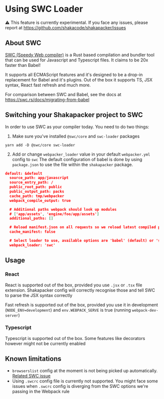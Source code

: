# Using SWC Loader

:warning: This feature is currently experimental. If you face any issues, please report at https://github.com/shakacode/shakapacker/issues

## About SWC

[SWC (Speedy Web compiler)](https://swc.rs/) is a Rust based compilation and bundler tool that can be used for Javascript and Typescript files. It claims to be 20x faster than Babel!

It supports all ECMAScript features and it's designed to be a drop-in replacement for Babel and it's plugins. Out of the box it supports TS, JSX syntax, React fast refresh and much more.

For comparison between SWC and Babel, see the docs at https://swc.rs/docs/migrating-from-babel

## Switching your Shakapacker project to SWC

In order to use SWC as your compiler today. You need to do two things:

1. Make sure you've installed `@swc/core` and `swc-loader` packages

```
yarn add -D @swc/core swc-loader
```

2. Add or change `webpacker_loader` value in your default `webpacker.yml` config to `swc`
The default configuration of babel is done by using `package.json` to use the file within the `shakapacker` package.

```json
default: &default
  source_path: app/javascript
  source_entry_path: /
  public_root_path: public
  public_output_path: packs
  cache_path: tmp/webpacker
  webpack_compile_output: true

  # Additional paths webpack should look up modules
  # ['app/assets', 'engine/foo/app/assets']
  additional_paths: []

  # Reload manifest.json on all requests so we reload latest compiled packs
  cache_manifest: false

  # Select loader to use, available options are 'babel' (default) or 'swc'
  webpack_loader: 'swc'
```

## Usage

### React
React is supported out of the box, provided you use `.jsx` or `.tsx` file extension. Shakapacker config will correctly recognise those and tell SWC to parse the JSX syntax correctly

Fast refresh is supported out of the box, provided you use it in development (`NODE_ENV=development`) and `env.WEBPACK_SERVE` is true (running `webpack-dev-server`)

### Typescript
Typescript is supported out of the box. Some features like decorators however might not be currently enabled

## Known limitations
- `browserslist` config at the moment is not being picked up automatically. [Related SWC issue](https://github.com/swc-project/swc/issues/3365)
- Using `.swcrc` config file is currently not supported. You might face some issues when `.swcrc` config is diverging from the SWC options we're passing in the Webpack rule
